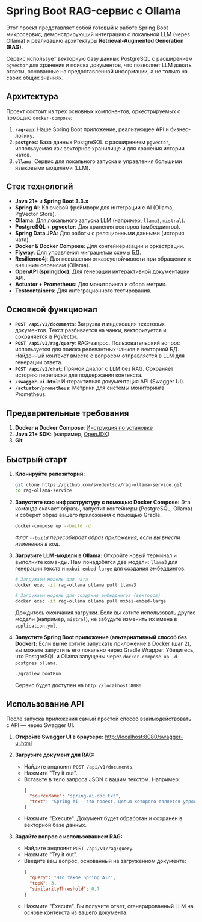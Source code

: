# Spring Boot RAG-сервис с Ollama

Этот проект представляет собой готовый к работе Spring Boot микросервис, демонстрирующий интеграцию с локальной LLM (через Ollama) и реализацию архитектуры **Retrieval-Augmented Generation (RAG)**.

Сервис использует векторную базу данных PostgreSQL с расширением `pgvector` для хранения и поиска документов, что позволяет LLM давать ответы, основанные на предоставленной информации, а не только на своих общих знаниях.

## Архитектура

Проект состоит из трех основных компонентов, оркестрируемых с помощью `docker-compose`:
1.  **`rag-app`**: Наше Spring Boot приложение, реализующее API и бизнес-логику.
2.  **`postgres`**: База данных PostgreSQL с расширением `pgvector`, используемая как векторное хранилище и для хранения истории чатов.
3.  **`ollama`**: Сервис для локального запуска и управления большими языковыми моделями (LLM).

## Стек технологий

- **Java 21+** и **Spring Boot 3.3.x**
- **Spring AI**: Ключевой фреймворк для интеграции с AI (Ollama, PgVector Store).
- **Ollama**: Для локального запуска LLM (например, `llama3`, `mistral`).
- **PostgreSQL + pgvector**: Для хранения векторов (эмбеддингов).
- **Spring Data JPA**: Для работы с реляционными данными (история чата).
- **Docker & Docker Compose**: Для контейнеризации и оркестрации.
- **Flyway**: Для управления миграциями схемы БД.
- **Resilience4j**: Для повышения отказоустойчивости при обращении к внешним сервисам (Ollama).
- **OpenAPI (springdoc)**: Для генерации интерактивной документации API.
- **Actuator + Prometheus**: Для мониторинга и сбора метрик.
- **Testcontainers**: Для интеграционного тестирования.

## Основной функционал

- **`POST /api/v1/documents`**: Загрузка и индексация текстовых документов. Текст разбивается на чанки, векторизуется и сохраняется в PgVector.
- **`POST /api/v1/rag/query`**: RAG-запрос. Пользовательский вопрос используется для поиска релевантных чанков в векторной БД. Найденный контекст вместе с вопросом отправляется в LLM для генерации ответа.
- **`POST /api/v1/chat`**: Прямой диалог с LLM без RAG. Сохраняет историю переписки для поддержания контекста.
- **`/swagger-ui.html`**: Интерактивная документация API (Swagger UI).
- **`/actuator/prometheus`**: Метрики для системы мониторинга Prometheus.

## Предварительные требования

1.  **Docker и Docker Compose**: [Инструкция по установке](https://docs.docker.com/get-docker/)
2.  **Java 21+ SDK**: (например, [OpenJDK](https://openjdk.java.net/))
3.  **Git**

## Быстрый старт

1.  **Клонируйте репозиторий:**
    ```bash
    git clone https://github.com/svedentsov/rag-ollama-service.git
    cd rag-ollama-service
    ```

2.  **Запустите всю инфраструктуру с помощью Docker Compose:**
    Эта команда скачает образы, запустит контейнеры (PostgreSQL, Ollama) и соберет образ вашего приложения с помощью Gradle.
    ```bash
    docker-compose up --build -d
    ```
    *Флаг `--build` пересобирает образ приложения, если вы внесли изменения в код.*

3.  **Загрузите LLM-модели в Ollama:**
    Откройте новый терминал и выполните команды. Нам понадобятся две модели: `llama3` для генерации текста и `mxbai-embed-large` для создания эмбеддингов.
    ```bash
    # Загружаем модель для чата
    docker exec -it rag-ollama ollama pull llama3

    # Загружаем модель для создания эмбеддингов (векторов)
    docker exec -it rag-ollama ollama pull mxbai-embed-large
    ```
    Дождитесь окончания загрузки. Если вы хотите использовать другие модели (например, `mistral`), не забудьте изменить их имена в `application.yml`.

4.  **Запустите Spring Boot приложение (альтернативный способ без Docker):**
    Если вы не хотите запускать приложение в Docker (шаг 2), вы можете запустить его локально через Gradle Wrapper. Убедитесь, что PostgreSQL и Ollama запущены через `docker-compose up -d postgres ollama`.
    ```bash
    ./gradlew bootRun
    ```
    Сервис будет доступен на `http://localhost:8080`.

## Использование API

После запуска приложения самый простой способ взаимодействовать с API — через Swagger UI.

1.  **Откройте Swagger UI в браузере:**
    [http://localhost:8080/swagger-ui.html](http://localhost:8080/swagger-ui.html)

2.  **Загрузите документ для RAG:**
    - Найдите эндпоинт `POST /api/v1/documents`.
    - Нажмите "Try it out".
    - Вставьте в тело запроса JSON с вашим текстом. Например:
      ```json
      {
        "sourceName": "spring-ai-doc.txt",
        "text": "Spring AI - это проект, целью которого является упрощение разработки приложений, использующих искусственный интеллект. Он предоставляет абстракции для взаимодействия с различными AI моделями, включая чаты и модели для создания эмбеддингов. Проект легко интегрируется со Spring Boot и экосистемой Spring."
      }
      ```
    - Нажмите "Execute". Документ будет обработан и сохранен в векторной базе данных.

3.  **Задайте вопрос с использованием RAG:**
    - Найдите эндпоинт `POST /api/v1/rag/query`.
    - Нажмите "Try it out".
    - Введите ваш вопрос, основанный на загруженном документе:
      ```json
      {
        "query": "Что такое Spring AI?",
        "topK": 3,
        "similarityThreshold": 0.7
      }
      ```
    - Нажмите "Execute". Вы получите ответ, сгенерированный LLM на основе контекста из вашего документа.
